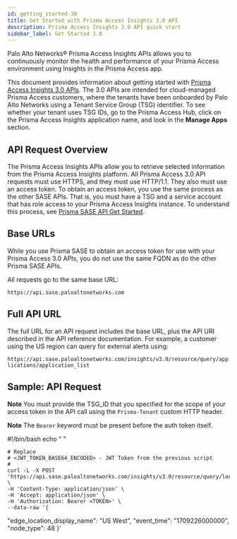 ```yaml
---
id: getting_started-30
title: Get Started with Prisma Access Insights 3.0 API
description: Prisma Access Insights 3.0 API quick start
sidebar_label: Get Started 3.0
---
```


Palo Alto Networks® Prisma Access Insights APIs allows you to continuously monitor the health and
performance of your Prisma Access environment using Insights in the Prisma Access app.

This document provides information about getting started with  [Prisma Access Insights 3.0 APIs](/access/api/insights/). The 3.0 APIs are intended for cloud-managed Prisma Access customers, where the tenants have been
onboarded by Palo Alto Networks using a Tenant Service Group (TSG) identifier. To see whether your
tenant uses TSG IDs, go to the Prisma Access Hub, click on the Prisma Access Insights application
name, and look in the **Manage Apps** section.

## API Request Overview

The Prisma Access Insights APIs allow you to retrieve selected information from the Prisma Access
Insights platform. All Prisma Access 3.0 API requests must use HTTPS, and they must use HTTP/1.1.
They also must use an access token. To obtain an access token, you use the same process as the
other SASE APIs. That is, you must have a TSG and a service account that has role access to your
Prisma Access Insights instance. To understand this process, see
[Prisma SASE API Get Started](/sase/docs/getstarted).

## Base URLs

While you use Prisma SASE to obtain an access token for use with your Prisma Access 3.0
APIs, you do not use the same FQDN as do the other Prisma SASE APIs.

All requests go to the same base URL:

`https://api.sase.paloaltonetworks.com`

## Full API URL

The full URL for an API request includes the base URL, plus the API URI described in the API reference documentation. For example, a customer using the US region
can query for external alerts using:

`https://api.sase.paloaltonetworks.com/insights/v3.0/resource/query/applications/application_list`

## Sample: API Request

**Note** You must provide the TSG_ID that you specified for the scope of your access token in the
API call using the `Prisma-Tenant` custom HTTP header.

**Note** The `Bearer` keyword must be present before the auth token itself.

 #!/bin/bash
       echo "  "
    
    # Replace
    # <JWT_TOKEN_BASE64_ENCODED> - JWT Token from the previous script
    #
    curl -L -X POST 'https://api.sase.paloaltonetworks.com/insights/v3.0/resource/query/locations/location_gp_mobile_users_logins' \
    -H 'Content-Type: application/json' \
    -H 'Accept: application/json' \
    -H 'Authorization: Bearer <TOKEN>' \
    --data-raw '{
  "edge_location_display_name": "US West",
  "event_time": "1709226000000",
  "node_type": 48
 }'
